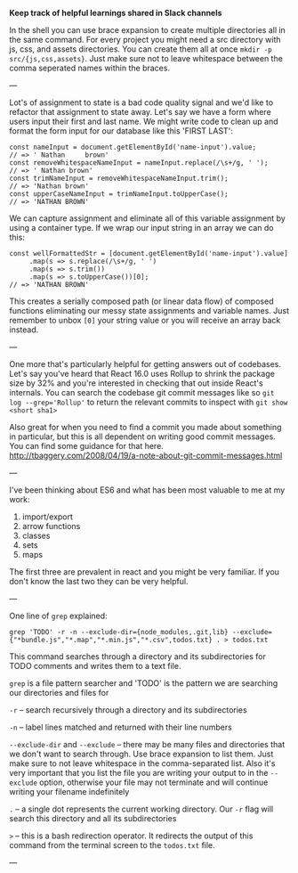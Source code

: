 **Keep track of helpful learnings shared in Slack channels**

In the shell you can use brace expansion to create multiple directories all in the same command. For every project you might need a src directory with js, css, and assets directories. You can create them all at once `mkdir -p src/{js,css,assets}`. Just make sure not to leave whitespace between the comma seperated names within the braces.

— 

Lot's of assignment to state is a bad code quality signal and we'd like to refactor that assignment to state away. Let's say we have a form where  users input their first and last name. We might write code to clean up and format the form input for our database like this 'FIRST LAST':

```
const nameInput = document.getElementById('name-input').value;
// => ' Nathan     brown'
const removeWhitespaceNameInput = nameInput.replace(/\s+/g, ' ');
// => ' Nathan brown'
const trimNameInput = removeWhitespaceNameInput.trim();
// => 'Nathan brown'
const upperCaseNameInput = trimNameInput.toUpperCase();
// => 'NATHAN BROWN'
```
We can capture assignment and eliminate all of this variable assignment by using a container type. If we wrap our input string in an array we can do this:
```
const wellFormattedStr = [document.getElementById('name-input').value]
     .map(s => s.replace(/\s+/g, ' ')
     .map(s => s.trim())
     .map(s => s.toUpperCase())[0];
// => 'NATHAN BROWN'
```
This creates a serially composed path (or linear data flow) of composed functions eliminating our messy state assignments and variable names. Just remember to unbox `[0]` your string value or you will receive an array back instead.

—

One more that's particularly helpful for getting answers out of codebases. Let's say you've heard that React 16.0 uses Rollup to shrink the package size by 32% and you're interested in checking that out inside React's internals. You can search the codebase git commit messages like so `git log --grep='Rollup'` to return the relevant commits to inspect with `git show <short sha1>`

Also great for when you need to find a commit you made about something in particular, but this is all dependent on writing good commit messages. You  can find some guidance for that here. http://tbaggery.com/2008/04/19/a-note-about-git-commit-messages.html

—

I've been thinking about ES6 and what has been most valuable to me at my work:

1. import/export
2. arrow functions
3. classes
4. sets
5. maps

The first three are prevalent in react and you might be very familiar. If you don't know the last two they can be very helpful.

—

One line of `grep` explained:

`grep 'TODO' -r -n --exclude-dir={node_modules,.git,lib} --exclude={"*bundle.js","*.map","*.min.js","*.csv",todos.txt} . > todos.txt`

This command searches through a directory and its subdirectories for TODO comments and writes them to a text file.

`grep` is a file pattern searcher and 'TODO' is the pattern we are searching our directories and files for

`-r` – search recursively through a directory and its subdirectories

`-n` – label lines matched and returned with their line numbers

`--exclude-dir` and `--exclude` – there may be many files and directories that we don't want to search through. Use brace expansion to
list them. Just make sure to not leave whitespace in the comma-separated list. Also it's very important that you list the file you are
writing your output to in the `--exclude` option, otherwise your file may not terminate and will continue writing your filename indefinitely

`.` – a single dot represents the current working directory. Our `-r` flag will search this directory and all its subdirectories

`>` – this is a bash redirection operator. It redirects the output of this command from the terminal screen to the `todos.txt` file.

—
